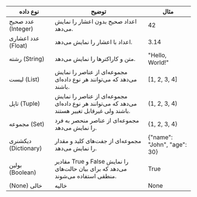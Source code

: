 
| نوع داده             | توضیح                                                                                         | مثال                        |
|----------------------|-----------------------------------------------------------------------------------------------|-----------------------------|
| عدد صحیح (Integer)   | اعداد صحیح بدون اعشار را نمایش می‌دهد.                                                        | 42                          |
| عدد اعشاری (Float)   | اعداد با اعشار را نمایش می‌دهد.                                                               | 3.14                        |
| رشته (String)        | متن و کاراکترها را نمایش می‌دهد.                                                              | "Hello, World!"             |
| لیست (List)          | مجموعه‌ای از عناصر را نمایش می‌دهد که می‌توانند هر نوع داده‌ای باشند.                         | [1, 2, 3, 4]                |
| تاپل (Tuple)         | مجموعه‌ای از عناصر را نمایش می‌دهد که می‌توانند هر نوع داده‌ای باشند ولی غیرقابل تغییر هستند. | (1, 2, 3, 4)                |
| مجموعه (Set)         | مجموعه‌ای از عناصر منحصر به فرد را نمایش می‌دهد.                                              | {1, 2, 3, 4}                |
| دیکشنری (Dictionary) | مجموعه‌ای از جفت‌های کلید و مقدار را نمایش می‌دهد.                                            | {"name": "John", "age": 30} |
| بولین (Boolean)      | مقادیر True و False را نمایش می‌دهد که برای بیان حالت‌های منطقی استفاده می‌شوند.              | True                        |
| (None) خالی          | خالیه                                                                                         | None                        |

